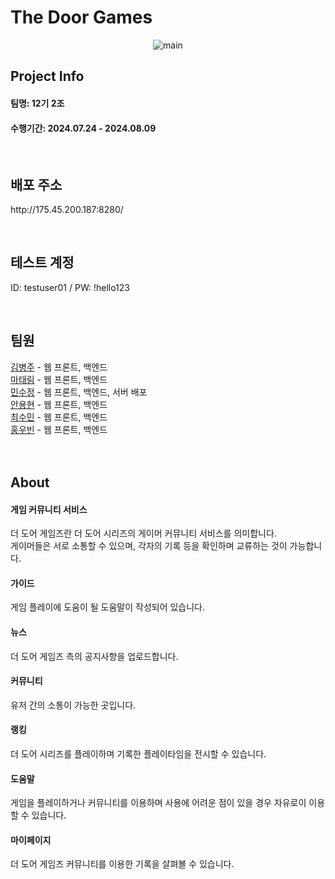 <h1>The Door Games</h1>
<div align=center>
  
![main](https://github.com/user-attachments/assets/59f67735-8ebd-416d-bc87-b7b05766750c)

</div>
<div>
  <h2>Project Info</h2>
  <h4>팀명: 12기 2조</h4>
  <h4>수행기간: 2024.07.24 - 2024.08.09</h4>
  <br/>
  <h2>배포 주소</h2>
  <p>http://175.45.200.187:8280/</p>
  <br/>
  <h2>테스트 계정</h2>
  <p>ID: testuser01 / PW: !hello123 </p>
  <br/>
  <h2>팀원</h2>
  <a href="https://github.com/Rurouni98" target="_blank">김병주</a> - 웹 프론트, 백엔드 <br/>
  <a href="https://github.com/dodotlm" target="_blank">마태림</a> - 웹 프론트, 백엔드 <br/>
  <a href="https://github.com/soojeongmin" target="_blank">민수정</a> - 웹 프론트, 백엔드, 서버 배포 <br/>
  <a href="https://github.com/dydhyun" target="_blank">안용현</a> - 웹 프론트, 백엔드 <br/>
  <a href="https://github.com/csm0062" target="_blank">최수민</a> - 웹 프론트, 백엔드 <br/>
  <a href="https://github.com/Hardy0070" target="_blank">홍우빈</a> - 웹 프론트, 백엔드 <br/><br/>
  <br/>
  <h2>About</h2>
  <h4>게임 커뮤니티 서비스</h4>
  <p>더 도어 게임즈란 더 도어 시리즈의 게이머 커뮤니티 서비스를 의미합니다.<br/>
  게이머들은 서로 소통할 수 있으며, 각자의 기록 등을 확인하며 교류하는 것이 가능합니다.</p>

  <h4>가이드</h4>
  <p>게임 플레이에 도움이 될 도움말이 작성되어 있습니다.</p>

  <h4>뉴스</h4>
  <p>더 도어 게임즈 측의 공지사항을 업로드합니다.</p>
  
  <h4>커뮤니티</h4>
  <p>유저 간의 소통이 가능한 곳입니다.</p>
  
  <h4>랭킹</h4>
  <p>더 도어 시리즈를 플레이하며 기록한 플레이타임을 전시할 수 있습니다.</p>

  <h4>도움말</h4>
  <p>게임을 플레이하거나 커뮤니티를 이용하며 사용에 어려운 점이 있을 경우 자유로이 이용할 수 있습니다.</p>

  <h4>마이페이지</h4>
  <p>더 도어 게임즈 커뮤니티를 이용한 기록을 살펴볼 수 있습니다.</p>
</div>
